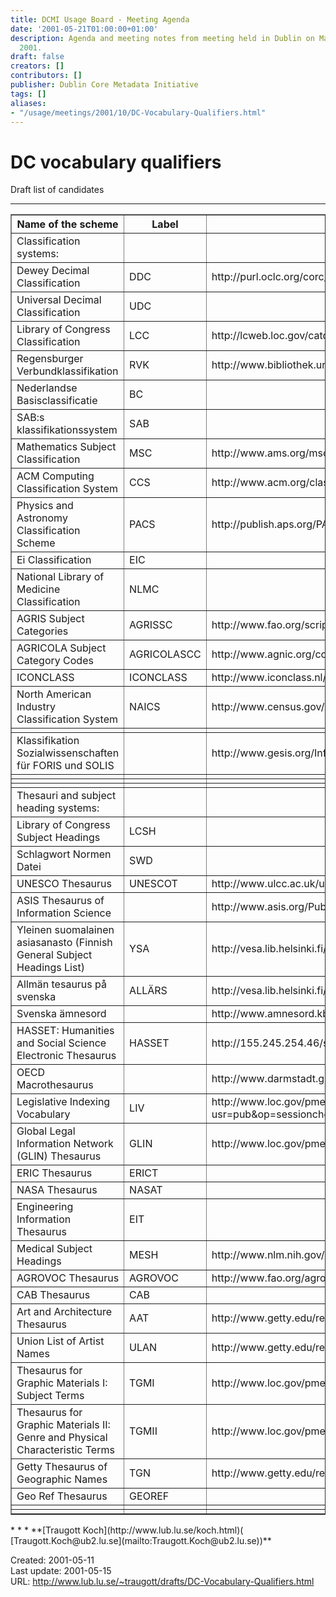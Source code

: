 ```yaml
---
title: DCMI Usage Board - Meeting Agenda
date: '2001-05-21T01:00:00+01:00'
description: Agenda and meeting notes from meeting held in Dublin on May 21 - 22,
  2001.
draft: false
creators: []
contributors: []
publisher: Dublin Core Metadata Initiative
tags: []
aliases:
- "/usage/meetings/2001/10/DC-Vocabulary-Qualifiers.html"
---
```


# DC vocabulary qualifiers
Draft list of candidates 
* * *
<center>
<table border="1">
  <tbody>
  <tr>
    <th width="300">Name of the scheme</th>
    <th>Label</th>
    <th>Online access</th>
    <th>Access information</th>
</tr>
  <tr>
    <td width="300">Classification systems:</td>
    <td></td>
</tr>
  <tr>
    <td width="300">Dewey Decimal Classification</td>
    <td width="300">DDC</td>
    <td width="300">http://purl.oclc.org/corc/ Web Dewey</td>
    <td width="300">http://www.oclc.org/dewey/</td>
</tr>
  <tr>
    <td width="300">Universal Decimal Classification</td>
    <td width="300">UDC</td>
    <td width="300"></td>
    <td width="300"></td>
</tr>
  <tr>
    <td width="300">Library of Congress Classification</td>
    <td width="300">LCC</td>
    <td width="300">http://lcweb.loc.gov/catdir/cpso/lcco/lcco.html</td>
    <td width="300"></td>
</tr>
  <tr>
    <td width="300">Regensburger Verbundklassifikation</td>
    <td width="300">RVK</td>
    <td width="300">http://www.bibliothek.uni-regensburg.de/Systematik/rvk_onl.htm</td>
    <td width="300"></td>
</tr>
  <tr>
    <td width="300">Nederlandse Basisclassificatie</td>
    <td width="300">BC</td>
    <td width="300"></td>
    <td width="300"></td>
</tr>
  <tr>
    <td width="300">SAB:s klassifikationssystem</td>
    <td width="300">SAB</td>
</tr>
  <tr>
    <td width="300">Mathematics Subject Classification</td>
    <td width="300">MSC</td>
    <td width="300">http://www.ams.org/msc/ 2000 MSC</td>
    <td width="300"></td>
</tr>
  <tr>
    <td width="300">ACM Computing Classification System</td>
    <td width="300">CCS</td>
    <td width="300">http://www.acm.org/class/1998/</td>
    <td width="300"></td>
</tr>
  <tr>
    <td width="300">Physics and Astronomy Classification Scheme</td>
    <td width="300">PACS</td>
    <td width="300">http://publish.aps.org/PACS/pacsgen.html</td>
    <td width="300"></td>
</tr>
  <tr>
    <td width="300">Ei Classification</td>
    <td width="300">EIC</td>
</tr>
  <tr>
    <td width="300">National Library of Medicine Classification</td>
    <td width="300">NLMC</td>
    <td width="300"></td>
    <td width="300"></td>
</tr>
  <tr>
    <td width="300">AGRIS Subject Categories</td>
    <td width="300">AGRISSC</td>
    <td width="300">http://www.fao.org/scripts/agris/c-categ.htm</td>
</tr>
  <tr>
    <td width="300">AGRICOLA Subject Category Codes</td>
    <td width="300">AGRICOLASCC</td>
    <td width="300">http://www.agnic.org/cc/</td>
</tr>
  <tr>
    <td width="300">ICONCLASS</td>
    <td width="300">ICONCLASS</td>
    <td width="300">http://www.iconclass.nl/brwssrch.htm</td>
    <td width="300"></td>
</tr>
  <tr>
    <td width="300">North American Industry Classification System</td>
    <td width="300">NAICS</td>
    <td width="300">http://www.census.gov/epcd/www/naics.html</td>
    <td width="300"></td>
</tr>
  <tr>
    <td width="300"></td>
    <td width="300"></td>
    <td width="300"></td>
    <td width="300"></td>
</tr>
  <tr>
    <td width="300">Klassifikation Sozialwissenschaften für FORIS und SOLIS</td>
    <td width="300"></td>
    <td width="300">http://www.gesis.org/Information/Rechercheunterst/Klassifikation/index.htm</td>
    <td width="300"></td>
</tr>
  <tr>
    <td width="300"></td>
    <td width="300"></td>
    <td width="300"></td>
    <td width="300"></td>
</tr>
  <tr>
    <td width="300"></td>
    <td width="300"></td>
    <td width="300"></td>
    <td width="300"></td>
</tr>
  <tr>
    <td width="300"></td>
    <td width="300"></td>
    <td width="300"></td>
    <td width="300"></td>
</tr>
  <tr>
    <td width="300">Thesauri and subject heading systems:</td>
    <td></td>
</tr>
  <tr>
    <td width="300">Library of Congress Subject Headings</td>
    <td width="300">LCSH</td>
    <td width="300"></td>
    <td width="300"></td>
</tr>
  <tr>
    <td width="300">Schlagwort Normen Datei</td>
    <td width="300">SWD</td>
    <td width="300"></td>
    <td width="300"></td>
</tr>
  <tr>
    <td width="300">UNESCO Thesaurus</td>
    <td width="300">UNESCOT</td>
    <td width="300">http://www.ulcc.ac.uk/unesco/</td>
    <td width="300"></td>
</tr>
  <tr>
    <td width="300">ASIS Thesaurus of Information Science </td>
    <td width="300"></td>
    <td width="300">http://www.asis.org/Publications/Thesaurus/isframe.htm</td>
    <td width="300"></td>
</tr>
  <tr>
    <td width="300">Yleinen suomalainen asiasanasto (Finnish General Subject 
      Headings List)</td>
    <td width="300">YSA</td>
    <td width="300">http://vesa.lib.helsinki.fi/ysa/index.html</td>
    <td width="300"></td>
</tr>
  <tr>
    <td width="300">Allmän tesaurus på svenska</td>
    <td width="300">ALLÄRS</td>
    <td width="300">http://vesa.lib.helsinki.fi/allars/index.html</td>
    <td width="300"></td>
</tr>
  <tr>
    <td width="300">Svenska ämnesord</td>
    <td width="300"></td>
    <td width="300">http://www.amnesord.kb.se/</td>
    <td width="300"></td>
</tr>
  <tr>
    <td width="300">HASSET: Humanities and Social Science Electronic Thesaurus 
    </td>
    <td width="300">HASSET</td>
    <td width="300">http://155.245.254.46/services/zhasset.html</td>
    <td width="300"></td>
</tr>
  <tr>
    <td width="300">OECD Macrothesaurus</td>
    <td width="300"></td>
    <td width="300">http://www.darmstadt.gmd.de/~probst/thesa/</td>
    <td width="300"></td>
</tr>
  <tr>
    <td width="300">Legislative Indexing Vocabulary</td>
    <td width="300">LIV</td>
    <td width="300">http://www.loc.gov/pmei/lexico?usr=pub&amp;op=sessioncheck&amp;db=LIV&amp;JServSessionIdpmeizone=7cudhd41xd</td>
    <td width="300"></td>
</tr>
  <tr>
    <td width="300">Global Legal Information Network (GLIN) Thesaurus</td>
    <td width="300">GLIN</td>
    <td width="300">http://www.loc.gov/pmei/lexico?usr=pub-3559:0&amp;op=frames&amp;db=GLIN</td>
    <td width="300"></td>
</tr>
  <tr>
    <td width="300">ERIC Thesaurus </td>
    <td width="300">ERICT</td>
    <td width="300"></td>
    <td width="300"></td>
</tr>
  <tr>
    <td width="300">NASA Thesaurus </td>
    <td width="300">NASAT</td>
    <td width="300"></td>
    <td width="300">http://www.sti.nasa.gov/thesfrm1.htm</td>
</tr>
  <tr>
    <td width="300">Engineering Information Thesaurus</td>
    <td width="300">EIT</td>
    <td width="300"></td>
    <td width="300"></td>
</tr>
  <tr>
    <td width="300">Medical Subject Headings</td>
    <td width="300">MESH</td>
    <td width="300">http://www.nlm.nih.gov/mesh/MBrowser.html</td>
    <td width="300"></td>
</tr>
  <tr>
    <td width="300">AGROVOC Thesaurus</td>
    <td width="300">AGROVOC</td>
    <td width="300">http://www.fao.org/agrovoc/</td>
    <td width="300"></td>
</tr>
  <tr>
    <td width="300">CAB Thesaurus</td>
    <td width="300">CAB</td>
    <td width="300"></td>
    <td width="300"></td>
</tr>
  <tr>
    <td width="300">Art and Architecture Thesaurus</td>
    <td width="300">AAT</td>
    <td width="300">http://www.getty.edu/research/tools/vocabulary/aat/index.html</td>
    <td width="300"></td>
</tr>
  <tr>
    <td width="300">Union List of Artist Names </td>
    <td width="300">ULAN</td>
    <td width="300">http://www.getty.edu/research/tools/vocabulary/ulan/index.html</td>
    <td width="300"></td>
</tr>
  <tr>
    <td width="300">Thesaurus for Graphic Materials I: Subject Terms</td>
    <td width="300">TGMI</td>
    <td width="300">http://www.loc.gov/pmei/lexico?usr=pub-3566:0&amp;op=frames&amp;db=TGM_I</td>
    <td width="300"></td>
</tr>
  <tr>
    <td width="300">Thesaurus for Graphic Materials II: Genre and Physical 
      Characteristic Terms</td>
    <td width="300">TGMII</td>
    <td width="300">http://www.loc.gov/pmei/lexico?usr=pub&amp;op=sessioncheck&amp;db=TGM_II</td>
    <td width="300"></td>
</tr>
  <tr>
    <td width="300">Getty Thesaurus of Geographic Names</td>
    <td width="300">TGN</td>
    <td width="300">http://www.getty.edu/research/tools/vocabulary/tgn/index.html</td>
    <td width="300"></td>
</tr>
  <tr>
    <td width="300">Geo Ref Thesaurus</td>
    <td width="300">GEOREF</td>
    <td width="300"></td>
    <td width="300"></td>
</tr>
  <tr>
    <td width="300"></td>
    <td width="300"></td>
    <td width="300"></td>
    <td width="300"></td>
</tr>
  <tr>
    <td width="300"></td>
    <td width="300"></td>
    <td width="300"></td>
    <td width="300"></td>
</tr>
</tbody>
</table>

</center>
* * *
 **[Traugott Koch](http://www.lub.lu.se/koch.html)( [Traugott.Koch@ub2.lu.se](mailto:Traugott.Koch@ub2.lu.se))**   

Created: 2001-05-11  
Last update: 2001-05-15  
URL: http://www.lub.lu.se/~traugott/drafts/DC-Vocabulary-Qualifiers.html

